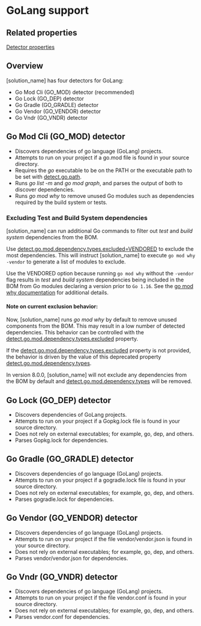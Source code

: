 # GoLang support

## Related properties

[Detector properties](../properties/detectors/go.md)

## Overview

[solution_name] has four detectors for GoLang:

* Go Mod Cli (GO_MOD) detector (recommended)
* Go Lock (GO_DEP) detector
* Go Gradle (GO_GRADLE) detector
* Go Vendor (GO_VENDOR) detector
* Go Vndr (GO_VNDR) detector

## Go Mod Cli (GO_MOD) detector

* Discovers dependencies of go language (GoLang) projects.
* Attempts to run on your project if a go.mod file is found in your source directory.
* Requires the *go* executable to be on the PATH or the executable path to be set with [detect.go.path](../properties/detectors/go.md#go-executable).
* Runs *go list -m* and *go mod graph*, and parses the output of both to discover dependencies.
* Runs *go mod why* to remove unused Go modules such as dependencies required by the build system or tests.

### Excluding Test and Build System dependencies

[solution_name] can run additional Go commands to filter out *test* and *build system* dependencies from the BOM.

Use [detect.go.mod.dependency.types.excluded=VENDORED](../properties/detectors/go.md#go-mod-dependency-types-excluded) to exclude the most dependencies. This will instruct [solution_name] to execute `go mod why -vendor` to generate a list
of modules to exclude.

Use the VENDORED option because running `go mod why` without the `-vendor` flag results in *test* and *build system* dependencies being included in the BOM from Go modules declaring a version prior to `Go 1.16`. See
the [go mod why documentation](https://go.dev/ref/mod#go-mod-why) for additional details.

#### Note on current exclusion behavior:

Now, [solution_name] runs *go mod why* by default to remove unused components from the BOM. This may result in a low number of detected dependencies. This behavior can be controlled with
the [detect.go.mod.dependency.types.excluded](../properties/detectors/go.md#go-mod-dependency-types-excluded)
property.

If the [detect.go.mod.dependency.types.excluded](../properties/detectors/go.md#go-mod-dependency-types-excluded) property is not provided, the behavior is driven by the value of this deprecated
property [detect.go.mod.dependency.types](../properties/detectors/go.md#go-mod-dependency-types).

In version 8.0.0, [solution_name] will not exclude any dependencies from the BOM by default and  [detect.go.mod.dependency.types](../properties/detectors/go.md#go-mod-dependency-types) will be removed.

## Go Lock (GO_DEP) detector

* Discovers dependencies of GoLang projects.
* Attempts to run on your project if a Gopkg.lock file is found in your source directory.
* Does not rely on external executables; for example, go, dep, and others.
* Parses Gopkg.lock for dependencies.

## Go Gradle (GO_GRADLE) detector

* Discovers dependencies of go language (GoLang) projects.
* Attempts to run on your project if a gogradle.lock file is found in your source directory.
* Does not rely on external executables; for example, go, dep, and others.
* Parses gogradle.lock for dependencies.

## Go Vendor (GO_VENDOR) detector

* Discovers dependencies of go language (GoLang) projects.
* Attempts to run on your project if the file vendor/vendor.json is found in your source directory.
* Does not rely on external executables; for example, go, dep, and others.
* Parses vendor/vendor.json for dependencies.

## Go Vndr (GO_VNDR) detector

* Discovers dependencies of go language (GoLang) projects.
* Attempts to run on your project if the file vendor.conf is found in your source directory.
* Does not rely on external executables; for example, go, dep, and others.
* Parses vendor.conf for dependencies.

